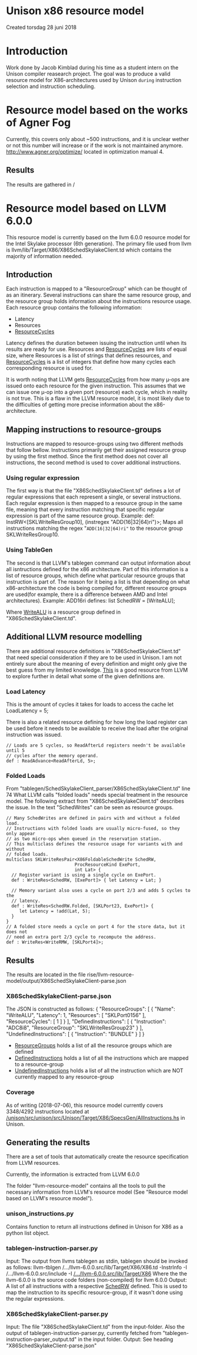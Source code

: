 # Unison x86 resource model
Created torsdag 28 juni 2018

Introduction
============
Work done by Jacob Kimblad during his time as a student intern on the Unison compiler reasearch project. The goal was to produce a valid resource model for X86-architectures used by Unison ``during`` instruction selection and instruction scheduling.

Resource model based on the works of Agner Fog
==============================================
Currently, this covers only about ~500 instructions, and it is unclear wether or not this number will increase or if the work is not maintained anymore.
<http://www.agner.org/optimize/> located in optimization manual 4.

Results
-------
The results are gathered in /

Resource model based on LLVM 6.0.0
==================================
This resource model is currently based on the llvm 6.0.0 resource model for the Intel Skylake processor (6th generation). The primary file used from llvm is  llvm/lib/Target/X86/X86SchedSkylakeClient.td which contains the majority of information needed.

Introduction
------------
Each instruction is mapped to a "ResourceGroup" which can be thought of as an itinerary. Several instructions can share the same resource group, and the resource group holds information about the instructions resource usage. Each resource group contains the following information:

* Latency
* Resources
* [ResourceCycles]()

Latency defines the duration between issuing the instruction until when its results are ready for use. 
Resources and [ResourceCycles]() are lists of equal size, where Resources is a list of strings that defines resources, and [ResourceCycles]() is a list of integers that define how many cycles each corresponding resource is used for.

It is worth noting that LLVM gets [ResourceCycles]() from how many µ-ops are issued onto each resource for the given instruction. This assumes that we can issue one µ-op into a given port (resource) each cycle, which in reality is not true. This is a flaw in the LLVM resource model, it is most likely due to the difficulties of getting more precise information about the x86-architecture.

Mapping instructions to resource-groups
---------------------------------------
Instructions are mapped to resource-groups using two different methods that follow bellow. Instructions primarily get their assigned resource group by using the first method. Since the first method does not cover all instructions, the second method is used to cover additional instructions.

### Using regular expression
The first way is that the file "X86SchedSkylakeClient.td" defines a lot of regular expressions that each represent a single, or several instructions. Each regular expression is then mapped to a resource group in the same file, meaning that every instruction matching that specific regular expression is part of the same resource group.
Example: 
	def: InstRW<[SKLWriteResGroup10], (instregex "ADD(16|32|64)ri")>;
Maps all instructions matching the regex "``ADD(16|32|64)ri"`` to the resource group SKLWriteResGroup10.

### Using TableGen
The second is that LLVM's tablegen command can output information about all isntructions defined for the x86 architecture. Part of this information is  a list of resource groups, which define what particular resource groups that instruction is part of. The reason for it being a list is that depending on what x86-architecture the code is being compiled for, different resource groups are used(for example, there is a difference between AMD and Intel architectures).
Example:
ADD16ri defines:
	list<SchedReadWrite> SchedRW = [WriteALU];

Where [WriteALU]() is a resource group defined in "X86SchedSkylakeClient.td".

Additional LLVM resource modelling
----------------------------------
There are additional resource definitions in "X86SchedSkylakeClient.td" that need special consideration if they are to be used in Unison. I am not entirely sure about the meaning of every definition and might only give the best guess from my limited knowledge. [This](https://github.com/llvm-mirror/llvm/blob/master/include/llvm/Target/TargetSchedule.td) is a good resource from LLVM to explore further in detail what some of the given definitions are.

### Load Latency
This is the amount of cycles it takes for loads to access the cache
	let LoadLatency = 5;

There is also a related resource defining for how long the load register can be used before it needs to be available to receive the load after the original instruction was issued.

	// Loads are 5 cycles, so ReadAfterLd registers needn't be available until 5
	// cycles after the memory operand.
	def : ReadAdvance<ReadAfterLd, 5>;


### Folded Loads
From "tablegen/SchedSkylakeClient_parser/X86SchedSkylakeClient.td" line 74
What LLVM calls "folded loads" needs special treatment in the resource model. The following extract from "X86SchedSkylakeClient.td" describes the issue. In the text "SchedWrites" can be seen as resource groups.

	// Many SchedWrites are defined in pairs with and without a folded load.
	// Instructions with folded loads are usually micro-fused, so they only appear
	// as two micro-ops when queued in the reservation station.
	// This multiclass defines the resource usage for variants with and without
	// folded loads.
	multiclass SKLWriteResPair<X86FoldableSchedWrite SchedRW,
	                          ProcResourceKind ExePort,
	                          int Lat> {
	  // Register variant is using a single cycle on ExePort.
	  def : WriteRes<SchedRW, [ExePort]> { let Latency = Lat; }
	
	  // Memory variant also uses a cycle on port 2/3 and adds 5 cycles to the
	  // latency.
	  def : WriteRes<SchedRW.Folded, [SKLPort23, ExePort]> {
	     let Latency = !add(Lat, 5);
	  }
	}
	// A folded store needs a cycle on port 4 for the store data, but it does not
	// need an extra port 2/3 cycle to recompute the address.
	def : WriteRes<WriteRMW, [SKLPort4]>;


Results
-------
The results are located in the file rise/llvm-resource-model/output/X86SchedSkylakeClient-parse.json

### X86SchedSkylakeClient-parse.json
The JSON is constructed as follows:
{
"ResourceGroups": [
{
"Name": "WriteALU",
"Latency": 1,
"Resources": [
"SKLPort0156"
],
"ResourceCycles": [
1
]
}
],
"DefinedInstructions": [
{
"Instruction": "ADC8i8",
"ResourceGroup": "SKLWriteResGroup23"
}
],
"UndefinedInstructions": [
{
"Instruction": "BUNDLE"
}
]
}

* [ResourceGroups]() holds a list of all the resource groups which are defined
* [DefinedInstructions]() holds a list of all the instructions which are mapped to a resource-group
* [UndefinedInstructions]() holds a list of all the instruction which are NOT currently mapped to any resource-group


### Coverage
As of writing (2018-07-06), this resource model currently covers 3348/4292 instructions located at [/unison/src/unison/src/Unison/Target/X86/SpecsGen/AllInstructions.hs](file:///unison/src/unison/src/Unison/Target/X86/SpecsGen/AllInstructions.hs) in Unison.

Generating the results
----------------------
There are a set of tools that automatically create the resource specification from LLVM resources.

Currently, the information is extracted from LLVM 6.0.0

The folder "llvm-resource-model" contains all the tools to pull the necessary information from LLVM's resource model (See "Resource model based on LLVM's resource model").

### unison_instructions.py
Contains function to return all instructions defined in Unison for X86 as a python list object.

### tablegen-instruction-parser.py
Input: The output from llvms tablegen as stdin, tablegen should be invoked as follows:
llvm-tblgen /.../llvm-6.0.0.src/lib/Target/X86/X86.td -InstrInfo -I /.../llvm-6.0.0.src/include -I [/.../llvm-6.0.0.src/lib/Target/X86](file:///.../llvm-6.0.0.src/lib/Target/X86)
Where the the llvm-6.0.0 is the source code folders (non-compiled) for llvm 6.0.0
Output: A list of all instructions with a respective [SchedRW]() defined. This is used to map the instruction to its specific resource-group, if it wasn't done using the regular expressions.

### X86SchedSkylakeClient-parser.py
Input: The file "X86SchedSkylakeClient.td" from the input-folder. Also the output of tablegen-instruction-parser.py, currently fetched from "tablegen-instruction-parser_output.td" in the input folder.
Output: See heading "X86SchedSkylakeClient-parse.json"


